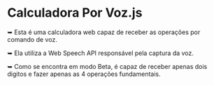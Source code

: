 # Calculadora Por Voz.js

<p>➥ Esta é uma calculadora web capaz de receber as operações por comando de voz.</p>
<p>➥ Ela utiliza a Web Speech API responsável pela captura da voz.</p>
<p>➥ Como se encontra em modo Beta, é capaz de receber apenas dois digitos e fazer apenas as 4 operações fundamentais.</p>
